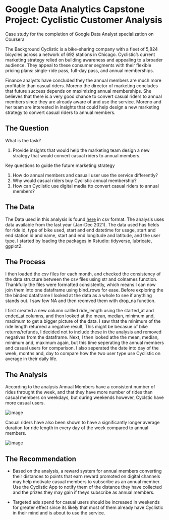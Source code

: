 # Google Data Analytics Capstone Project: Cyclistic Customer Analysis
Case study for the completion of Google Data Analyst specialization on Coursera

The Background
Cyclistic is a bike-sharing company with a fleet of 5,824 bicycles across a network of 692 stations in Chicago. Cyclistic’s current marketing strategy relied on building awareness and appealing to a broader audience. They appeal to these consumer segments with their flexible pricing plans: single-ride pass, full-day pass, and annual memberships.

Finance analysts have concluded they the annual members are much more profitable than casual riders. Moreno the director of marketing concludes that future success depends on maximizing annual memberships. She believes that there is a very good chance to convert casual riders to annual members since they are already aware of and use the service. Moreno and her team are interested in insights that could help design a new marketing strategy to convert casual riders to annual members.


## The Question

What is the task?
1. Provide insights that would help the marketing team design a new strategy that would convert casual riders to annual members.

Key questions to guide the future marketing strategy
1. How do annual members and casuall user use the service differently?
2. Why would casual riders buy Cyclistic annual membership?
3. How can Cyclistic use digital media tto convert casual riders to annual members?

## The Data

The Data used in this analysis is found [here](https://divvy-tripdata.s3.amazonaws.com/index.html) in csv format. The analysis uses data available from the last year (Jan-Dec 2021). The data used has fields for ride id, type of bike used, start and end datetime for usage, start and end station id and name, start and end longitude and latitude, and the user type. I started by loading the packages in Rstudio: tidyverse, lubricate, ggplot2. 

## The Process
I then loaded the csv files for each month, and checked the consistency of the data structure between the csv files using str and colnames function. Thankfully the files were formatted consistently, which means I can now join them into one dataframe using bind_rows for ease. Before exploring the the binded dataframe I looked at the data as a whole to see if anything stands out. I saw few NA and then reomved them with drop_na function. 

I first created a new column callled ride_length using the started_at and ended_at columns, and then looked at the mean, median, minimum and, maximum to get a bigger picture of the data. I saw that the minimum of the ride length returned a negative result, This might be becasue of bike returns/refunds, I decided not to include these in the analysis and removed negatives from the dataframe. Next, I then looked athe the mean, median, minimum and, maximum again, but this time seperating the annual members and casual users for comparison. I also seperated the date into day of the week, months and, day to compare how the two user type use Cyclistic on average in their daily life. 

## The Analysis
According to the analysis Annual Members have a consistent number of rides throught the week, and that they have more number of rides than casual members on weekdays, but during weekends however, Cyclstic have more casual users.

![image](https://user-images.githubusercontent.com/108565654/228411397-ff38bac2-fa4d-4a0e-ab99-c0c42a87c3eb.png)

Casual riders have also been shown to have a significantly longer average duration for ride length in every day of the week compared to annual members.

![image](https://user-images.githubusercontent.com/108565654/228411601-6a8fdfde-952f-4e39-af82-d29becac5857.png)


## The Recommendation
- Based on the analysis, a reward system for annual members converting their distances to points that earn reward promoted on digital channels may help motivate casual members to subscribe as an annual member. Use the Cyclistic App to notify them of the distance they have collected and the prizes they may gain if theys subscribe as annual members.

- Targeted ads spend for casual users should be increased in weekends for greater effect since its likely that most of them  already have Cyclistic in their mind and is about to use the service.








